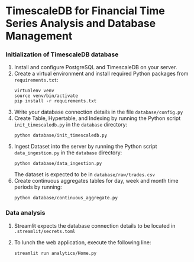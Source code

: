 # TimescaleDB for Financial Time Series Analysis and Database Management

### Initialization of TimescaleDB database

1. Install and configure PostgreSQL and TimescaleDB on your server.
2. Create a virtual environment and install required Python packages from `requirements.txt`:
   ```
   virtualenv venv
   source venv/bin/activate
   pip install -r requirements.txt
   ```
3. Write your database connection details in the file `database/config.py`
4. Create Table, Hypertable, and Indexing by running the Python script `init_timescaledb.py` in the `database` directory:
   ```
   python database/init_timescaledb.py
   ```
5. Ingest Dataset into the server by running the Python script `data_ingestion.py` in the `database` directory:
   ```
   python database/data_ingestion.py
   ```
   The dataset is expected to be in `database/raw/trades.csv`
6. Create continuous aggregates tables for day, week and month time periods by running:
   ```
   python database/continuous_aggregate.py
   ```

### Data analysis

1. Streamlit expects the database connection details to be located in `.streamlit/secrets.toml`

2. To lunch the web application, execute the following line:

   ```
   streamlit run analytics/Home.py
   ```
